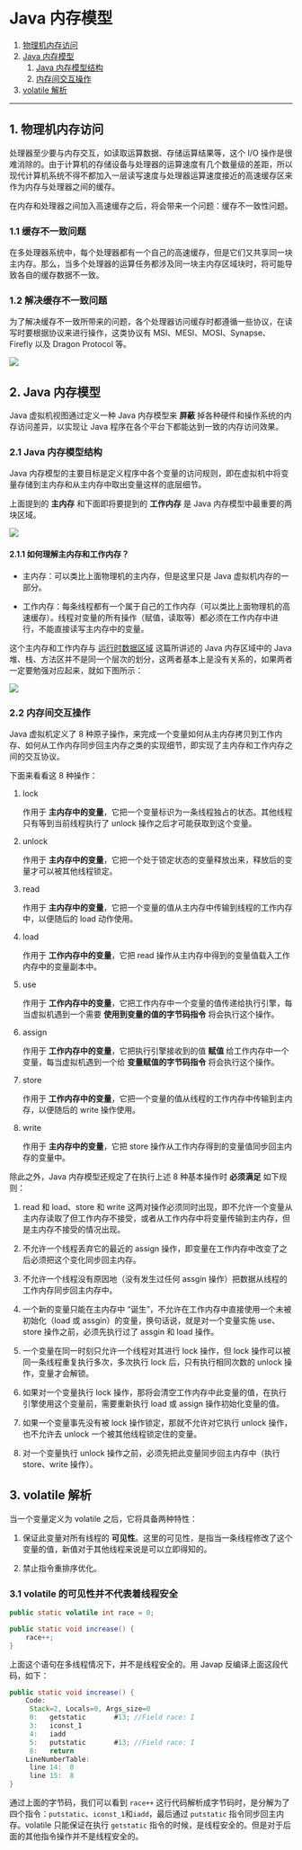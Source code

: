 # Java 内存模型

1.  [物理机内存访问](#1-1)
1.  [Java 内存模型](#1-2)
    1.  [Java 内存模型结构](#1-2-1)
    1.  [内存间交互操作](#1-2-2)
1.  [volatile 解析](#1-3)

---

## <a id="1-1">1.   物理机内存访问</a>

处理器至少要与内存交互，如读取运算数据、存储运算结果等，这个 I/O 操作是很难消除的。由于计算机的存储设备与处理器的运算速度有几个数量级的差距，所以现代计算机系统不得不都加入一层读写速度与处理器运算速度接近的高速缓存区来作为内存与处理器之间的缓存。

在内存和处理器之间加入高速缓存之后，将会带来一个问题：缓存不一致性问题。

### 1.1 缓存不一致问题

在多处理器系统中，每个处理器都有一个自己的高速缓存，但是它们又共享同一块主内存。那么，当多个处理器的运算任务都涉及同一块主内存区域块时，将可能导致各自的缓存数据不一致。

### 1.2 解决缓存不一致问题

为了解决缓存不一致所带来的问题，各个处理器访问缓存时都遵循一些协议，在读写时要根据协议来进行操作，这类协议有 MSI、MESI、MOSI、Synapse、Firefly 以及 Dragon Protocol 等。

![](../../imgs/jvm/jvm-21.png)

## <a id="1-2">2.   Java 内存模型</a>

Java 虚拟机视图通过定义一种 Java 内存模型来 **屏蔽** 掉各种硬件和操作系统的内存访问差异，以实现让 Java 程序在各个平台下都能达到一致的内存访问效果。

### <a id="1-2-1">2.1 Java 内存模型结构</a>

Java 内存模型的主要目标是定义程序中各个变量的访问规则，即在虚拟机中将变量存储到主内存和从主内存中取出变量这样的底层细节。

上面提到的 **主内存** 和下面即将要提到的 **工作内存** 是 Java 内存模型中最重要的两块区域。

![](../../imgs/jvm/jvm-22.png)

#### 2.1.1 如何理解主内存和工作内存？

-   主内存：可以类比上面物理机的主内存，但是这里只是 Java 虚拟机内存的一部分。

-   工作内存：每条线程都有一个属于自己的工作内存（可以类比上面物理机的高速缓存）。线程对变量的所有操作（赋值，读取等）都必须在工作内存中进行，不能直接读写主内存中的变量。

这个主内存和工作内存与 [运行时数据区域](../books/jvm-1.md) 这篇所讲述的 Java 内存区域中的 Java 堆、栈、方法区并不是同一个层次的划分，这两者基本上是没有关系的，如果两者一定要勉强对应起来，就如下图所示：

![](../../imgs/jvm/jvm-25.png)

### <a id="1-2-2">2.2 内存间交互操作</a>

Java 虚拟机定义了 8 种原子操作，来完成一个变量如何从主内存拷贝到工作内存、如何从工作内存同步回主内存之类的实现细节，即实现了主内存和工作内存之间的交互协议。

下面来看看这 8 种操作：

1.  lock

    作用于 **主内存中的变量**，它把一个变量标识为一条线程独占的状态。其他线程只有等到当前线程执行了 unlock 操作之后才可能获取到这个变量。

1.  unlock

    作用于 **主内存中的变量**，它把一个处于锁定状态的变量释放出来，释放后的变量才可以被其他线程锁定。

1.  read

    作用于 **主内存中的变量**，它把一个变量的值从主内存中传输到线程的工作内存中，以便随后的 load 动作使用。

1.  load

    作用于 **工作内存中的变量**，它把 read 操作从主内存中得到的变量值载入工作内存中的变量副本中。

1.  use

    作用于 **工作内存中的变量**，它把工作内存中一个变量的值传递给执行引擎，每当虚拟机遇到一个需要 **使用到变量的值的字节码指令** 将会执行这个操作。

1.  assign

    作用于 **工作内存中的变量**，它把执行引擎接收到的值 **赋值** 给工作内存中一个变量，每当虚拟机遇到一个给 **变量赋值的字节码指令** 将会执行这个操作。

1.  store

    作用于 **工作内存中的变量**，它把一个变量的值从线程的工作内存中传输到主内存，以便随后的 write 操作使用。

1.  write

    作用于 **主内存中的变量**，它把 store 操作从工作内存得到的变量值同步回主内存的变量中。

除此之外，Java 内存模型还规定了在执行上述 8 种基本操作时 **必须满足** 如下规则：

1.  read 和 load、store 和 write 这两对操作必须同时出现，即不允许一个变量从主内存读取了但工作内存不接受，或者从工作内存中将变量传输到主内存，但是主内存不接受的情况出现。

1.  不允许一个线程丢弃它的最近的 assign 操作，即变量在工作内存中改变了之后必须把这个变化同步回主内存。

1.  不允许一个线程没有原因地（没有发生过任何 assgin 操作）把数据从线程的工作内存同步回主内存中。

1.  一个新的变量只能在主内存中 “诞生”，不允许在工作内存中直接使用一个未被初始化（load 或 assgin）的变量，换句话说，就是对一个变量实施 use、store 操作之前，必须先执行过了 assgin 和 load 操作。

1.  一个变量在同一时刻只允许一个线程对其进行 lock 操作，但 lock 操作可以被同一条线程重复执行多次，多次执行 lock 后，只有执行相同次数的 unlock 操作，变量才会解锁。

1.  如果对一个变量执行 lock 操作，那将会清空工作内存中此变量的值，在执行引擎使用这个变量前，需要重新执行 load 或 assign 操作初始化变量的值。

1.  如果一个变量事先没有被 lock 操作锁定，那就不允许对它执行 unlock 操作，也不允许去 unlock 一个被其他线程锁定住的变量。

1.  对一个变量执行 unlock 操作之前，必须先把此变量同步回主内存中（执行 store、write 操作）。

## <a id="1-3">3. volatile 解析</a>

当一个变量定义为 volatile 之后，它将具备两种特性：

1.  保证此变量对所有线程的 **可见性**。这里的可见性，是指当一条线程修改了这个变量的值，新值对于其他线程来说是可以立即得知的。

1.  禁止指令重排序优化。

### 3.1 volatile 的可见性并不代表着线程安全

```java
public static volatile int race = 0;

public static void increase() {
    race++;
}
```

上面这个语句在多线程情况下，并不是线程安全的。用 Javap 反编译上面这段代码，如下：

```java
public static void increase() {
    Code: 
     Stack=2, Locals=0, Args_size=0
     0:   getstatic       #13; //Field race: I
     3:   iconst_1
     4:   iadd
     5:   putstatic       #13; //Field race: I
     8:   return
    LineNumberTable:
     line 14:  0
     line 15:  8
}
```

通过上面的字节码，我们可以看到 `race++` 这行代码解析成字节码时，是分解为了四个指令：`putstatic`、`iconst_1`和`iadd`，最后通过 `putstatic` 指令同步回主内存。volatile 只能保证在执行 `getstatic` 指令的时候，是线程安全的。但是对于后面的其他指令操作并不是线程安全的。